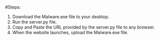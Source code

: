#Steps:

1) Download the Malware.exe file to your desktop.
2) Run the server.py file.
3) Copy and Paste the URL provided by the server.py file to any browser.
4) When the website launches, upload the Malware.exe file.
